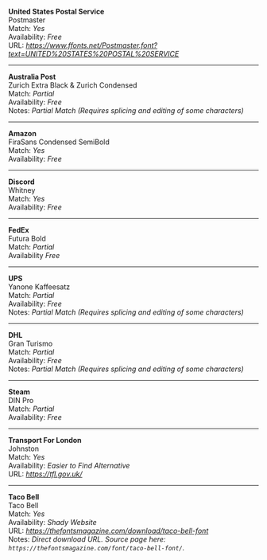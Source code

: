 **United States Postal Service**  
Postmaster  
Match: *Yes*  
Availability: *Free*  
URL: *https://www.ffonts.net/Postmaster.font?text=UNITED%20STATES%20POSTAL%20SERVICE*  

---

**Australia Post**  
Zurich Extra Black & Zurich Condensed  
Match: *Partial*  
Availability: *Free*  
Notes: *Partial Match (Requires splicing and editing of some characters)*  

---

**Amazon**  
FiraSans Condensed SemiBold  
Match: *Yes*  
Availability: *Free*  

---

**Discord**  
Whitney  
Match: *Yes*  
Availability: *Free*  

---

**FedEx**  
Futura Bold  
Match: *Partial*  
Availability *Free*  

---

**UPS**  
Yanone Kaffeesatz  
Match: *Partial*  
Availability: *Free*  
Notes: *Partial Match (Requires splicing and editing of some characters)*  

---

**DHL**  
Gran Turismo  
Match: *Partial*  
Availability: *Free*  
Notes: *Partial Match (Requires splicing and editing of some characters)*  

---

**Steam**  
DIN Pro  
Match: *Partial*  
Availability: *Free*  

---

**Transport For London**  
Johnston  
Match: *Yes*  
Availability: *Easier to Find Alternative*  
URL: *https://tfl.gov.uk/*  

---

**Taco Bell**  
Taco Bell  
Match: *Yes*  
Availability: *Shady Website*  
URL: *https://thefontsmagazine.com/download/taco-bell-font*  
Notes: *Direct download URL. Source page here: `https://thefontsmagazine.com/font/taco-bell-font/`.*  
